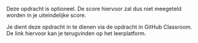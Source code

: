 Deze opdracht is optioneel. De score hiervoor zal dus niet meegeteld worden in je uiteindelijke score.

Je dient deze opdracht in te dienen via de opdracht in GitHub Classroom. De link hiervoor kan je terugvinden op het leerplatform.